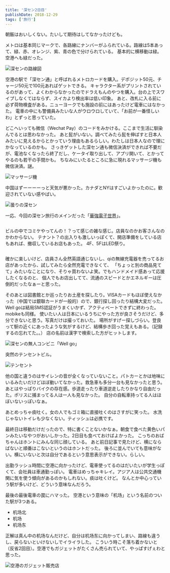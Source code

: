 ```yaml
---
title: '深セン2日目'
publishDate: 2018-12-29
tags: ['旅行']
---
```


朝飯はおいしくない。たいして期待はしてなかったけども。

メトロは基本同じマークで、各路線にナンバーがふられている。路線は5本あって、緑、赤、オレンジ、紫、青の色で分けられている。
基本的に横移動は緑。空港へも緑だった。

<div class="img"><img src="/images/12/1.jpg" alt="深センの路線図"></div>

空港の駅で「深セン通」と呼ばれるメトロカードを購入。デポジット50元、チャージ50元で100元あればゲットできる。
キャラクター系がプリントされているのがあって、よくわからなかったのでドラえもんのやつを購入。台の上でスワイプしなくてはならず、スイカより検出率は低い印象。
あと、改札に入る前に必ず荷物検査がある。ニューヨークでも施設の前にはあったけど電車にはなかった。
電車の中にも警備員みたいな人がウロウロしていて、「お前が一番怪しいわ」とずっと思っていた。

どこへいっても微信（Wechat Pay）のコードをみかける。ここまで生活に馴染んでるとは思わなかった。
あと髭がいない。調べてみたら髭を伸ばすと日本人みたいに見えるからとかっていう理由もあるらしい。わたしは日本人なので理にかなっているのかも。
さっきゲットした深セン通も微信決済ができれば不要だが、電池なくなったら終了だし、ケータイ取り出して、アプリ開いて、とかってやるのも若干の手間かも。
ちなみにいたるところに急に現れるマッサージ機も微信決済。謎。

<div class="img"><img src="/images/12/2.jpg" alt="マッサージ機"></div>

中国はずーーーーっと天気が悪かった。カナダとNYはすごいよかったのに。歓迎されていない感やばい。

<div class="img"><img src="/images/12/3.jpg" alt="曇りの深セン"></div>

一応、今回の深セン旅行のメインだった「[華強電子世界](https://www.google.com/maps/place/@22.5429237,114.0838693,17z/data=!3m1!4b1!4m5!3m4!1s0x0:0xc43a04ff38694547!8m2!3d22.5429237!4d114.086058)」。

<div class="img"><img src="/images/12/4.jpg" alt=""></div>

ビルの中でコミケやってんの！？って感じの雑な感じ。店員なのかお客さんなのかわからない。
テナント？の出入りも激しいっぽくて、開店準備をしている店もあれば、撤収しているお店もあった。
4F、5FはLED祭り。

<div class="img"><img src="/images/12/5.jpg" alt=""></div>

確かに楽しいけど、店員さん全然英語通じないし、qiの無線充電器を売ってるお店があったから、試してみたら全然充電できなくて、
「ちょっと別の商品見てて」みたいなことになり、そりゃ買わないよ笑。でもハンドメイド感あって応援したくなるのと、
個人でもお店出してて、流通のスピードとかエネルギーは圧倒的だったなぁーと思った。

そのあとは図書館とか巡ったりお土産を探したり。VISAカードもほぼ使えなかった（中国では銀聯カードが一般的）ので、銀行探し回ったり結構大変だった。
Well goは結局SMS認証がうまくいかず、アクティベートできずに終わった。mobikeも同様。
使いたい人は日本にいるうちにやった方が良さそうだけど、多分できないと思う。写真だけは撮っておいた。
場所がすげー探しづらい。登良って駅の近くにあったような気がするけど、結構歩き回った覚えもある。（記録するの忘れてた。。）
店の名前は漢字で検索した方がヒットします。

<div class="img"><img src="/images/12/6.jpg" alt="深センの無人コンビニ「Well go」"></div>

突然のテンセントビル。

<div class="img"><img src="/images/12/7.jpg" alt="テンセント"></div>

他の国と違うのはサイレンの音が全くなっていないこと。パトカーとかは地味にいるみたいだけどほぼ動いてなかった。救急車も多分一台も見なかったと思う。
あとはやっぱりバイクの存在感。歩道走ったり車道逆走したりかなり自由だった。ポリスに捕まってる人は一人も見なかった。
自分の自転車持ってる人はほぼいないっぽいなぁ。

あとめっちゃ痰吐く。女の人でもゴミ箱に直接吐くのはさすがに笑った。
水洗じゃないトイレも少なくない。ティッシュは必携です。

最終日は移動だけだったので、特に書くことないかなぁ。朝食で食べた黄色いパンみたいなやつがおいしかった。2日目も食べておけばよかった。
こっちのおばちゃんはホントにみんな同じ顔している。
あと前日記事で見たけど、横にならばないと順番はこないというのはホントだった。
後ろに並んでいても意味がない。横にいないと次は自分であるという意思表示ができない。らしい。

出勤ラッシュ時間に空港に向かったけど、電車使ってるのはだいたいが学生っぽくて、会社員は車通勤っぽい。
電車はめっちゃキレイ。アジア人は公共交通機関に気を使う傾向があるのかもしれない。痰は吐くけど。
なんとか中心っていう駅が多いけど、どういう意味なんだろう。

最後の最後電車の罠にハマった。
空港という意味の「机场」という名前のついた駅が3つある。

- 机场北
- 机场
- 机场东

正解は真ん中の机场なんだけど、自分は机场东に向かってしまい、路線も違うし、戻らないといけないしでイライラした。
こういう時こそ落ち着かないと（反省2回目）。空港でもガジェットがたくさん売られていて、やっぱすげぇわと思った。

<div class="img"><img src="/images/12/8.jpg" alt="空港のガジェット販売店"></div>
